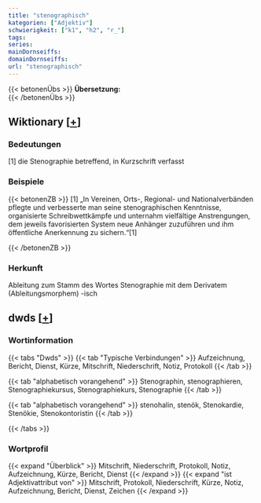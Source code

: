 ```yaml
---
title: "stenographisch"
kategorien: ["Adjektiv"]
schwierigkeit: ["k1", "h2", "r_"]
tags:
series:
mainDornseiffs:
domainDornseiffs:
url: "stenographisch"
---
```


{{< betonenÜbs >}}
**Übersetzung:**  
{{< /betonenÜbs >}}

## Wiktionary [[+](https://de.wiktionary.org/wiki/stenographisch)]

### Bedeutungen
[1] die Stenographie betreffend, in Kurzschrift verfasst  

### Beispiele
{{< betonenZB >}}
[1] „In Vereinen, Orts-, Regional- und Nationalverbänden pflegte und verbesserte man seine stenographischen Kenntnisse, organisierte Schreibwettkämpfe und unternahm vielfältige Anstrengungen, dem jeweils favorisierten System neue Anhänger zuzuführen und ihm öffentliche Anerkennung zu sichern.“[1]  

{{< /betonenZB >}}
### Herkunft
Ableitung zum Stamm des Wortes Stenographie mit dem Derivatem (Ableitungsmorphem)  -isch  



## dwds [[+](https://www.dwds.de/wb/stenographisch)]

### Wortinformation
{{< tabs "Dwds" >}}
{{< tab "Typische Verbindungen" >}}
Aufzeichnung, Bericht, Dienst, Kürze, Mitschrift, Niederschrift, Notiz, Protokoll
{{< /tab >}}

{{< tab "alphabetisch vorangehend" >}}
Stenographin, stenographieren, Stenographiekursus, Stenographiekurs, Stenographie
{{< /tab >}}

{{< tab "alphabetisch vorangehend" >}}
stenohalin, stenök, Stenokardie, Stenökie, Stenokontoristin
{{< /tab >}}

{{< /tabs >}}

### Wortprofil
{{< expand "Überblick" >}} Mitschrift, Niederschrift, Protokoll, Notiz, Aufzeichnung, Kürze, Bericht, Dienst {{< /expand >}}
{{< expand "ist Adjektivattribut von" >}} Mitschrift, Protokoll, Niederschrift, Kürze, Notiz, Aufzeichnung, Bericht, Dienst, Zeichen {{< /expand >}}

